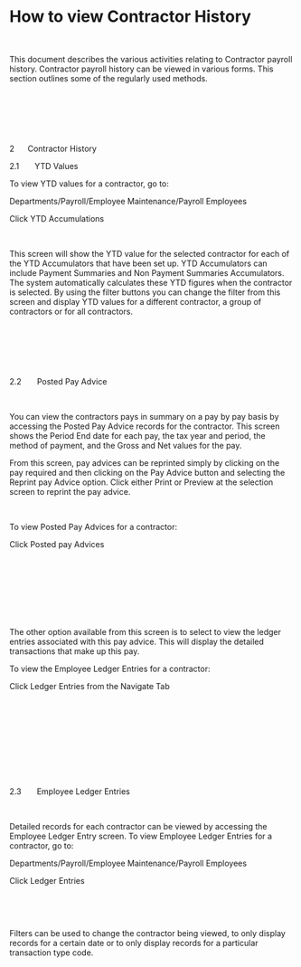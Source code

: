 # How to view Contractor History

 

This document
describes the various activities relating to Contractor payroll history.
Contractor payroll history can be viewed in various forms. This section
outlines some of the regularly used methods.

 

 

 

2     
Contractor History

2.1      
YTD Values

To view YTD values
for a contractor, go to:

Departments/Payroll/Employee Maintenance/Payroll
Employees

Click YTD
Accumulations 



 

This screen will show the YTD
value for the selected contractor for each of the YTD Accumulators that have
been set up. YTD Accumulators can include Payment Summaries and Non Payment
Summaries Accumulators. The system automatically calculates these YTD figures
when the contractor is selected. By using the filter buttons you can change the
filter from this screen and display YTD values for a different contractor, a
group of contractors or for all contractors.

 



 

 

2.2      
Posted Pay Advice

 

You can view the contractors pays in summary on a pay by pay
basis by accessing the Posted Pay Advice records for the contractor. This
screen shows the Period End date for each pay, the tax year and period, the
method of payment, and the Gross and Net values for the pay.

From this screen, pay advices can be reprinted simply by
clicking on the pay required and then clicking on the Pay Advice button and
selecting the Reprint pay Advice option. Click either Print or Preview at the
selection screen to reprint the pay advice.

 

To view Posted Pay
Advices for a contractor:

Click Posted pay
Advices  

 



 

 

 

The other option available from this screen is to select to
view the ledger entries associated with this pay advice. This will display the
detailed transactions that make up this pay.

To view the Employee
Ledger Entries for a contractor:

Click Ledger Entries
from the Navigate Tab  

 



 

 



 

 

2.3      
Employee Ledger Entries

 

Detailed
records for each contractor can be viewed by accessing the Employee Ledger
Entry screen. To view Employee
Ledger Entries for a contractor, go to:

Departments/Payroll/Employee Maintenance/Payroll
Employees

Click Ledger Entries  

 



 

Filters can be used to change the contractor being viewed,
to only display records for a certain date or to only display records for a
particular transaction type code.

 

 



 

 

 

 

 

 

 

 

 

